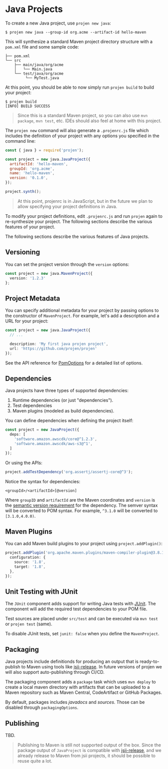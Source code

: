 # Java Projects

To create a new Java project, use `projen new java`:

```shell
$ projen new java --group-id org.acme --artifact-id hello-maven
```

This will synthesize a standard Maven project directory structure with a
`pom.xml` file and some sample code:

```shell
├── pom.xml
└── src
    ├── main/java/org/acme
    │   └── Main.java
    └── test/java/org/acme
         └── MyTest.java
```

At this point, you should be able to now simply run `projen build` to build your
project:

```shell
$ projen build
[INFO] BUILD SUCCESS
```

> Since this is a standard Maven project, so you can also use `mvn package`,
> `mvn test`, etc. IDEs should also feel at home with this project.

The `projen new` command will also generate a `.projenrc.js` file which includes
the definition of your project with any options you specified in the command
line:

```js
const { java } = require('projen');

const project = new java.JavaProject({
  artifactId: 'hello-maven',
  groupId: 'org.acme',
  name: 'hello-maven',
  version: '0.1.0',
});

project.synth();
```

> At this point, projenrc is in JavaScript, but in the future we plan to allow
> specifying your project definitions in Java.

To modify your project definitions, edit `.projenrc.js` and run `projen` again
to re-synthesize your project. The following sections describe the various
features of your project.

The following sections describe the various features of Java projects.

## Versioning

You can set the project version through the `version` options:

```ts
const project = new java.MavenProject({
  version: '1.2.3'
};
```

## Project Metadata

You can specify additional metadata for your project by passing options to the
constructor of `MavenProject`. For example, let's add a description and a URL
for your project:

```ts
const project = new java.JavaProject({
  // ...

  description: 'My first java projen project',
  url: 'https://github.com/projen/projen'
});
```

See the API reference for [PomOptions](../API.md#projen-java-pomoptions) for a
detailed list of options.

## Dependencies

Java projects have three types of supported dependencies:

1. Runtime dependencies (or just "dependencies").
2. Test dependencies
3. Maven plugins (modeled as build dependencies).

You can define dependencies when defining the project itself:

```ts
const project = new JavaProject({
  deps: [
    'software.amazon.awscdk/core@^1.2.3',
    'software.amazon.awscdk/aws-s3@^1',
  ]
});
```

Or using the APIs:

```ts
project.addTestDependency('org.assertj/assertj-core@^3');
```

Notice the syntax for dependencies:

```text
<groupId>/<artifactId>[@version]
```

Where `groupID` and `artifactId` are the Maven coordinates and `version` is the
[semantic version requirement](https://semver.org) for the dependency. The
semver syntax will be converted to POM syntax. For example, `^3.1.0` will be
converted to `[3.1.0,4.0.0)`.

## Maven Plugins

You can add Maven build plugins to your project using `project.addPlugin()`:

```ts
project.addPlugin('org.apache.maven.plugins/maven-compiler-plugin@3.8.1', {
  configuration: {
    source: '1.8',
    target: '1.8',
  },
});
```

## Unit Testing with JUnit

The `JUnit` component adds support for writing Java tests with
[JUnit](https://junit.org/). The component will add the required test
dependencies to your POM file.

Test sources are placed under `src/test` and can be executed via `mvn test` or
`projen test` (same).

To disable JUnit tests, set `junit: false` when you define the `MavenProject`.

## Packaging

Java projects include definitionds for producing an output that is
ready-to-publish to Maven using tools like
[jsii-release](https://www.npmjs.com/package/jsii-release). In future versions
of projen we will also support auto-publishing through CI/CD.

The packaging component adds a `package` task which uses `mvn deploy` to create
a local maven directory with artifacts that can be uploaded to a Maven
repository such as Maven Central, CodeArtifact or GitHub Packages.

By default, packages includes *javadocs* and *sources*. Those can be disabled
through `packagingOptions`.

## Publishing

TBD.

> Publishing to Maven is still not supported output of the box. Since the
> package output of `JavaProject` is compatible with
> [jsii-release](https://www.npmjs.com/package/jsii-release), and we already
> release to Maven from jsii projects, it should be possible to reuse quite a
> lot.
